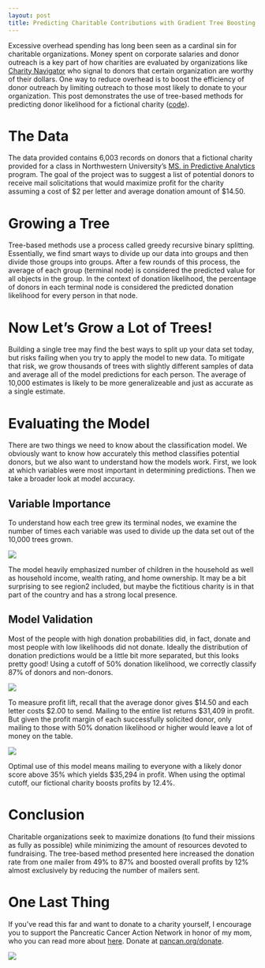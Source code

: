 ```yaml
---
layout: post
title: Predicting Charitable Contributions with Gradient Tree Boosting
---
```

Excessive overhead spending has long been seen as a cardinal sin for charitable organizations. Money spent on corporate salaries and donor outreach is a key part of how charities are evaluated by organizations like [Charity Navigator](https://www.charitynavigator.org/index.cfm?bay=content.view&cpid=1284) who signal to donors that certain organization are worthy of their dollars. One way to reduce overhead is to boost the efficiency of donor outreach by limiting outreach to those most likely to donate to your organization. This post demonstrates the use of tree-based methods for predicting donor likelihood for a fictional charity ([code](https://github.com/joshyazman/medium-posts/tree/master/predicting-charitable-donations)).

# The Data
The data provided contains 6,003 records on donors that a fictional charity provided for a class in Northwestern University’s [MS. in Predictive Analytics](https://sps.northwestern.edu/masters/data-science/) program. The goal of the project was to suggest a list of potential donors to receive mail solicitations that would maximize profit for the charity assuming a cost of $2 per letter and average donation amount of $14.50.

# Growing a Tree
Tree-based methods use a process called greedy recursive binary splitting. Essentially, we find smart ways to divide up our data into groups and then divide those groups into groups. After a few rounds of this process, the average of each group (terminal node) is considered the predicted value for all objects in the group. In the context of donation likelihood, the percentage of donors in each terminal node is considered the predicted donation likelihood for every person in that node.

# Now Let’s Grow a Lot of Trees!
Building a single tree may find the best ways to split up your data set today, but risks failing when you try to apply the model to new data. To mitigate that risk, we grow thousands of trees with slightly different samples of data and average all of the model predictions for each person. The average of 10,000 estimates is likely to be more generalizeable and just as accurate as a single estimate.

# Evaluating the Model
There are two things we need to know about the classification model. We obviously want to know how accurately this method classifies potential donors, but we also want to understand how the models work. First, we look at which variables were most important in determining predictions. Then we take a broader look at model accuracy.

## Variable Importance
To understand how each tree grew its terminal nodes, we examine the number of times each variable was used to divide up the data set out of the 10,000 trees grown.

<p>
  <img src="https://joshyazman.github.io/images/charitable-predictions/image1.png#center"/>
</p>

The model heavily emphasized number of children in the household as well as household income, wealth rating, and home ownership. It may be a bit surprising to see region2 included, but maybe the fictitious charity is in that part of the country and has a strong local presence.

## Model Validation
Most of the people with high donation probabilities did, in fact, donate and most people with low likelihoods did not donate. Ideally the distribution of donation predictions would be a little bit more separated, but this looks pretty good! Using a cutoff of 50% donation likelihood, we correctly classify 87% of donors and non-donors.

<p>
  <img src="https://joshyazman.github.io/images/charitable-predictions/image2.png#center"/>
</p>

To measure profit lift, recall that the average donor gives $14.50 and each letter costs $2.00 to send. Mailing to the entire list returns $31,409 in profit. But given the profit margin of each successfully solicited donor, only mailing to those with 50% donation likelihood or higher would leave a lot of money on the table.

<p>
  <img src="https://joshyazman.github.io/images/charitable-predictions/image3.png#center"/>
</p>

Optimal use of this model means mailing to everyone with a likely donor score above 35% which yields $35,294 in profit. When using the optimal cutoff, our fictional charity boosts profits by 12.4%.

# Conclusion
Charitable organizations seek to maximize donations (to fund their missions as fully as possible) while minimizing the amount of resources devoted to fundraising. The tree-based method presented here increased the donation rate from one mailer from 49% to 87% and boosted overall profits by 12% almost exclusively by reducing the number of mailers sent.

# One Last Thing
If you’ve read this far and want to donate to a charity yourself, I encourage you to support the Pancreatic Cancer Action Network in honor of my mom, who you can read more about [here](https://www.pancan.org/about-us/pancreas-matters-enewsletters/wage-hope-sons-story/). Donate at [pancan.org/donate](pancan.org/donate).

<p>
  <img src="https://joshyazman.github.io/images/charitable-predictions/image4.png#center"/>
</p>
